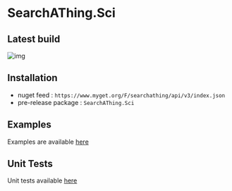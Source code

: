 # SearchAThing.Sci

## Latest build
![img](https://www.myget.org/BuildSource/Badge/searchathing?identifier=961385ac-4528-445a-9c45-e1abf49fe9c7)

## Installation
- nuget feed : `https://www.myget.org/F/searchathing/api/v3/index.json`
- pre-release package : `SearchAThing.Sci`

## Examples

Examples are available [here](https://github.com/devel0/SearchAThing.Sci.Examples)

## Unit Tests

Unit tests available [here](https://github.com/devel0/SearchAThing.UnitTest)
